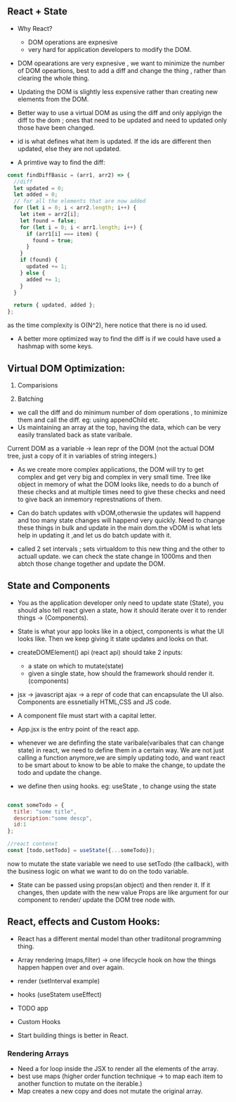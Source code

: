 ## React + State 

- Why React?
  - DOM operations are expnesive
  - very hard for application developers to modify the DOM.

- DOM opearations are very expnesive , we want to minimize the number of DOM opeartions, best to add a diff and change the thing , rather than clearing the whole thing.

- Updating the DOM is slightly less expensive rather than creating new elements from the DOM.

- Better way to use a virtual DOM as using the diff and only applyign the diff to the dom ; ones that need to be updated and need to updated only those have been changed.

- id is what defines what item is updated. If the ids are different then updated, else they are not updated.

- A primtive way to find the diff:
```js 
const findDiffBasic = (arr1, arr2) => {
  //diff
  let updated = 0;
  let added = 0;
  // for all the elements that are now added
  for (let i = 0; i < arr2.length; i++) {
    let item = arr2[i];
    let found = false;
    for (let i = 0; i < arr1.length; i++) {
      if (arr1[i] === item) {
        found = true;
      }
    }
    if (found) {
      updated += 1;
    } else {
      added += 1;
    }
  }

  return { updated, added };
};

```
 as the time complexity is O(N^2), here notice that there is no id used.

- A better more optimized way to find the diff is if we could have used a hashmap with some keys.


## Virtual DOM Optimization:
1. Comparisions 

2. Batching 

- we call the diff and do minimum number of dom operations , to minimize them and call the diff.
eg: using appendChild etc.
- Us maintaining an array at the top, having the data, which can be very easily translated back as state varibale.

Current DOM as a variable -> lean repr of the DOM (not the actual DOM tree, just a copy of it in variables of string integers.)

- As we create more complex applications, the DOM will try to get complex and get very big and complex in very small time. Tree like object in memory of what the DOM looks like, needs to do a bunch of these checks and at multiple times need to give these checks and need to give back an inmemory represtnations of them.

- Can do batch updates with vDOM,otherwsie the updates will happend and too many state changes will happend very quickly. Need to change these things in bulk and update in the main dom.the vDOM is what lets help in updating it ,and let us do batch update with it.

- called 2 set intervals ; sets virtualdom to this new thing and the other to actuall update. we can check the state change in 1000ms and then abtch those change together and update the DOM.

## State and Components 

- You as the application developer only need to update state (State), you should also tell react given a state, how it should iterate over it to render things -> (Components). 

-  State is what your app looks like in a object, components is what the UI looks like.
Then we keep giving it state updates and looks on that.

- createDOMElement() api (react api) should take 2 inputs:
  - a state on which to mutate(state)
  - given a single state, how should the framework should render it.(components)  

- jsx -> javascript ajax -> a repr of code that can encapsulate the UI also. Components are essnetially HTML,CSS and JS code.

- A component file must start with a capital letter.
- App.jsx is the entry point of the react app.

- whenever we are definfing the state varibale(varibales that can change state) in react, we need to define them in a certain way.
We are not just calling a function anymore,we are simply updating todo, and want react to be smart about to know to be able to make the change, to update the todo and update the change.

- we define then using hooks. eg: useState , to change using the state 
```js 

const someTodo = {
  title: "some title",
  description:"some descp",
  id:1
};

//react contenxt
const [todo,setTodo] = useState({...someTodo});
```
now to mutate the state variable we need to use setTodo (the callback), with the business logic on what we want to do on the todo variable.

- State can be passed using props(an object) and then render it. If it changes, then update with the new value
Props are like argument for our component to render/ update the DOM tree node with.

## React, effects and Custom Hooks:
- React has a different mental model than other tradiitonal programming thing.
- Array rendering (maps,filter) -> one lifecycle hook  on how the things happen happen over and over again.
- render (setInterval example)
- hooks (useStatem useEffect)
- TODO app
- Custom Hooks 

- Start building things is better in React.

### Rendering Arrays 
- Need a for loop inside the JSX to render all the elements of the array.
- best use maps (higher order function technique -> to map each item to another function to mutate on the iterable.)
- Map creates a new copy and does not mutate the original array.

